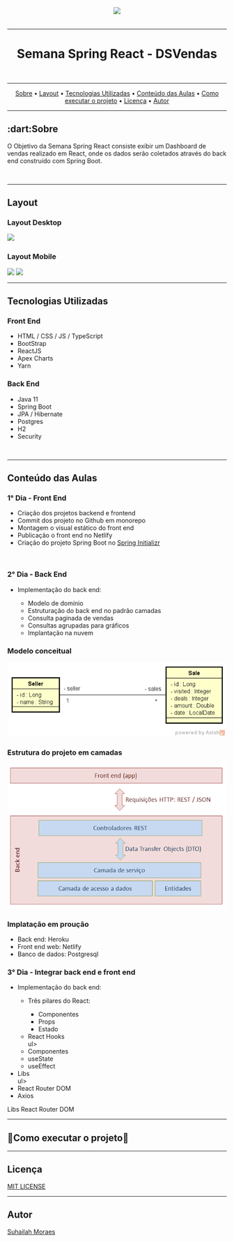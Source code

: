 <div align="center">
  <a href="https://devsuperior.com.br">
    <img src="https://devsuperior.com.br/_next/static/images/complete_logo-b49596a32b06eba677b5b122390a1099.svg">
   </a>
</div>

<br/>
<hr/>

 <h1 align="center">Semana Spring React  - DSVendas</h1> 
<br/>
<hr/>

<p align="center">
 <a href="#about">Sobre</a> •
 <a href="#layout">Layout</a> • 
 <a href="#tecnologias">Tecnologias Utilizadas</a> •
 <a href="#conteudo-das-Aulas">Conteúdo das Aulas</a> •
 <a href="#execucao-projeto">Como executar o projeto</a> •
 <a href="#licenc-a">Licença</a> • 
 <a href="#autor">Autor</a>
</p>
<hr>


<h2 id="about">:dart:Sobre</h2>
  <p>
    O Objetivo da Semana Spring React consiste exibir um Dashboard de vendas realizado em React, onde os 
    dados serão coletados através do back end construído com Spring Boot.
  </p>
<br/>
<hr/>

<h2 id="layout">Layout</h2>
<h3>Layout Desktop</h3>
<img height="500px" src="https://ik.imagekit.io/fp3xx2hhnq/WhatsApp_Image_2021-05-03_at_11.56.16__1__5gf4hyXgT.jpeg">
<h3>Layout Mobile</h3>
<span> 
  <img  height="500px"src="https://ik.imagekit.io/fp3xx2hhnq/sds3-mobile1_DHy70vKyaT0.png">
  <img  height="499px"src="https://ik.imagekit.io/fp3xx2hhnq/sds3-mobile2_zw4RpHVBt.png">
</span>
<br/>
<hr/>

<h2 id="tecnologias"> Tecnologias Utilizadas</h2>
<h3>Front End</h3>
<ul>
  <li>HTML / CSS / JS / TypeScript</li>
  <li>BootStrap</li>
  <li>ReactJS</li>
  <li>Apex Charts</li>
  <li>Yarn</li>  
</ul>


<h3>Back End</h3>
<ul>
  <li>Java 11</li>
  <li>Spring Boot</li>
  <li>JPA / Hibernate</li>
  <li>Postgres</li>
  <li>H2</li>
  <li>Security</li>
</ul>


<br/>
<hr/>

<h2 id="conteudo-das-Aulas"> Conteúdo das Aulas </h2>
<h3>1° Dia - Front End </h3>
<ul>
 <li>Criação dos projetos backend e frontend </li>
 <li>Commit dos projeto no Github em monorepo</li>
 <li>Montagem o visual estático do front end</li>
 <li>Publicação o front end no Netlify</li>
 <li>Criação do projeto Spring Boot no <a href="https://start.spring.io/">Spring Initializr</a></li>    
</ul>
<br>

<h3>2° Dia - Back End </h3>
<ul>
 <li>Implementação do back end: </li>
    <ul>
     <li>Modelo de domínio </li>      
     <li>Estruturação do back end no padrão camadas</li>
     <li>Consulta paginada de vendas</li>
     <li>Consultas agrupadas para gráficos</li>
     <li>Implantação na nuvem</li>    
  </ul>
</ul>

<h3>Modelo conceitual</h3>
 <img src="https://github.com/devsuperior/bds-assets/raw/main/sds/sds3-mc.png">
 
<h3>Estrutura do projeto em camadas</h3>
 <img src="https://github.com/devsuperior/bds-assets/raw/main/sds/camadas.png">

<h3>Implatação em proução</h3>
  <ul>
     <li>Back end: Heroku </li>      
     <li>Front end web: Netlify</li>
     <li>Banco de dados: Postgresql</li>        
  </ul>
</ul>


<h3>3° Dia - Integrar back end e front end</h3>
<ul>
 <li>Implementação do back end: </li>
    <ul>
     <li>Três pilares do React:</li>
      <ul>
        <li>Componentes</li>
        <li>Props</li>
        <li>Estado</li>
      </ul>
     <li>React Hooks</li>
      ul>
        <li>Componentes</li>
        <li>useState</li>
        <li>useEffect</li>
      </ul>
     <li>Libs</li>
     ul>
        <li>React Router DOM</li>
        <li>Axios</li>        
      </ul>  
  </ul>
</ul>


Libs
React Router DOM
<hr>

<h2 id="execucao-projeto">🚧Como executar o projeto🚧</h2>
<hr>

<h2 id="licenc-a">Licença</h2>
<a href="https://github.com/SuhMoraes/origamid-webDesignCompleto/blob/main/LICENSE">MIT LICENSE</a>
<hr>

<h2 id="autor">Autor</h2> 
<a href="https://linktr.ee/SuhailahMoraes">Suhailah Moraes</a>


  
